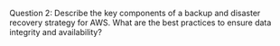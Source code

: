 Question 2: Describe the key components of a backup and disaster recovery
strategy for AWS. What are the best practices to ensure data integrity and
availability?